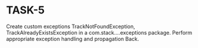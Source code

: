 # TASK-5

Create custom exceptions TrackNotFoundException, TrackAlreadyExistsException in a
com.stack....exceptions package. Perform appropriate exception handling and propagation
Back.
